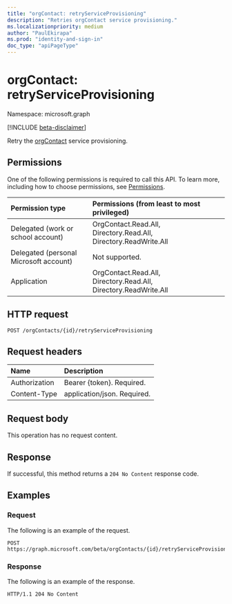 ```yaml
---
title: "orgContact: retryServiceProvisioning"
description: "Retries orgContact service provisioning."
ms.localizationpriority: medium
author: "PaulEkirapa"
ms.prod: "identity-and-sign-in"
doc_type: "apiPageType"
---
```


# orgContact: retryServiceProvisioning

Namespace: microsoft.graph

[!INCLUDE [beta-disclaimer](../../includes/beta-disclaimer.md)]

Retry the [orgContact](../resources/orgContact.md) service provisioning.

## Permissions

One of the following permissions is required to call this API. To learn more, including how to choose permissions, see [Permissions](/graph/permissions-reference).

| Permission type                        | Permissions (from least to most privileged)                      |
| :------------------------------------- | :--------------------------------------------------------------- |
| Delegated (work or school account)     | OrgContact.Read.All, Directory.Read.All, Directory.ReadWrite.All |
| Delegated (personal Microsoft account) | Not supported.                                                   |
| Application                            | OrgContact.Read.All, Directory.Read.All, Directory.ReadWrite.All |

## HTTP request
<!-- { "blockType": "ignored" } -->
```http
POST /orgContacts/{id}/retryServiceProvisioning
```

## Request headers

| Name          | Description                 |
| :------------ | :-------------------------- |
| Authorization | Bearer {token}. Required.   |
| Content-Type  | application/json. Required. |

## Request body

This operation has no request content.

## Response

If successful, this method returns a `204 No Content` response code.

## Examples

### Request

The following is an example of the request.
<!-- {
  "blockType": "request",
  "name": "orgcontact_retryserviceprovisioning"
}-->
```http
POST https://graph.microsoft.com/beta/orgContacts/{id}/retryServiceProvisioning
```

### Response

The following is an example of the response.
<!-- {
  "blockType": "response",
  "truncated": true
} -->
```http
HTTP/1.1 204 No Content
```
